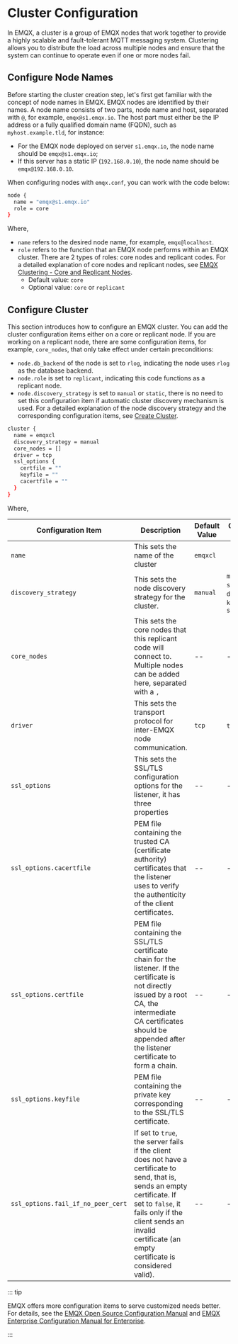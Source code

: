 # Cluster Configuration

In EMQX, a cluster is a group of EMQX nodes that work together to provide a highly scalable and fault-tolerant MQTT messaging system. Clustering allows you to distribute the load across multiple nodes and ensure that the system can continue to operate even if one or more nodes fail.

## Configure Node Names

Before starting the cluster creation step, let's first get familiar with the concept of node names in EMQX. EMQX nodes are identified by their names. A node name consists of two parts, node name and host, separated with `@`, for example, `emqx@s1.emqx.io`. The host part must either be the IP address or a fully qualified domain name (FQDN), such as `myhost.example.tld`, for instance:

- For the EMQX node deployed on server `s1.emqx.io`, the node name should be `emqx@s1.emqx.io`;
- If this server has a static IP (`192.168.0.10`), the node name should be `emqx@192.168.0.10`.

When configuring nodes with `emqx.conf`, you can work with the code below:

```bash
node {
  name = "emqx@s1.emqx.io"
  role = core
}
```

Where, 

- `name` refers to the desired node name, for example, `emqx@localhost`.
- `role` refers to the function that an EMQX node performs within an EMQX cluster. There are 2 types of roles: core nodes and replicant codes. For a detailed explanation of core nodes and replicant nodes, see [EMQX Clustering - Core and Replicant Nodes](../deploy/cluster/mria-introduction.md). 
  - Default value: `core` 
  - Optional value: `core` or `replicant`

## Configure Cluster

This section introduces how to configure an EMQX cluster. You can add the cluster configuration items either on a core or replicant node. If you are working on a replicant node, there are some configuration items, for example, `core_nodes`, that only take effect under certain preconditions:

- `node.db_backend` of the node is set to `rlog`, indicating the node uses `rlog` as the database backend. 
- `node.role` is set to `replicant`, indicating this code functions as a replicant node. 
- `node.discovery_strategy` is set to `manual` or `static`, there is no need to set this configuration item if automatic cluster discovery mechanism is used. For a detailed explanation of the node discovery strategy and the corresponding configuration items, see [Create Cluster](../deploy/cluster/create-cluster.md). 

```bash
cluster {
  name = emqxcl
  discovery_strategy = manual
  core_nodes = []
  driver = tcp
  ssl_options {
    certfile = ""
    keyfile = ""
    cacertfile = ""
  }
}
```

Where,

| Configuration Item       | Description                                                  | Default Value | Optional Values                                   |
| ------------------------ | ------------------------------------------------------------ | ------------- | ------------------------------------------------- |
| `name`                   | This sets the name of the cluster                            | `emqxcl`      |                                                   |
| `discovery_strategy`     | This sets the node discovery strategy for the cluster.       | `manual`      | `manual`, `static`, `dns`, `etcd`, `k8s`, `singleton` |
| `core_nodes`             | This sets the core nodes that this replicant code will connect to.<br />Multiple nodes can be added here, separated with a `,` | --            | --                                                |
| `driver`                 | This sets the transport protocol for inter-EMQX node communication. | `tcp`         | `tcp`, `SSL`                                      |
| `ssl_options`            | This sets the SSL/TLS configuration options for the listener, it has three properties | --            | --                                                |
| `ssl_options.cacertfile` | PEM file containing the trusted CA (certificate authority) certificates that the listener uses to verify the authenticity of the client certificates. | --            | --                                                |
| `ssl_options.certfile`   | PEM file containing the SSL/TLS certificate chain for the listener. If the certificate is not directly issued by a root CA, the intermediate CA certificates should be appended after the listener certificate to form a chain. | --            | --                                                |
| `ssl_options.keyfile`    | PEM file containing the private key corresponding to the SSL/TLS certificate. | --            | --                                                |
| `ssl_options.fail_if_no_peer_cert` | If set to `true`, the server fails if the client does not have a certificate to send, that is, sends an empty certificate. If set to `false`, it fails only if the client sends an invalid certificate (an empty certificate is considered valid). | --            | --                                                |

::: tip

EMQX offers more configuration items to serve customized needs better. For details, see the [EMQX Open Source Configuration Manual](https://docs.emqx.com/en/emqx/v@CE_VERSION@/hocon/) and [EMQX Enterprise Configuration Manual for Enterprise](https://docs.emqx.com/en/enterprise/v@EE_VERSION@/hocon/).

:::

